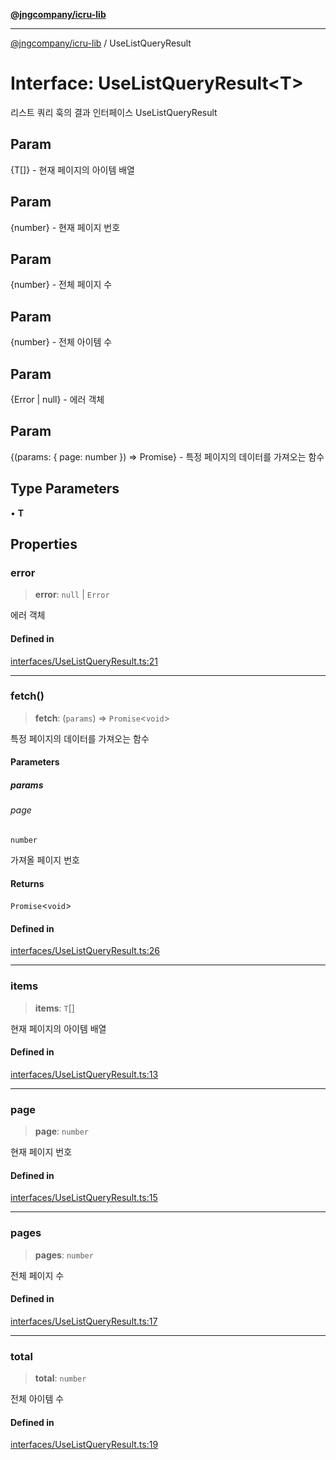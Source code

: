 [**@jngcompany/icru-lib**](../README.md)

***

[@jngcompany/icru-lib](../globals.md) / UseListQueryResult

# Interface: UseListQueryResult\<T\>

리스트 쿼리 훅의 결과 인터페이스
 UseListQueryResult

## Param

{T[]} - 현재 페이지의 아이템 배열

## Param

{number} - 현재 페이지 번호

## Param

{number} - 전체 페이지 수

## Param

{number} - 전체 아이템 수

## Param

{Error | null} - 에러 객체

## Param

{(params: { page: number }) => Promise<void>} - 특정 페이지의 데이터를 가져오는 함수

## Type Parameters

• **T**

## Properties

### error

> **error**: `null` \| `Error`

에러 객체

#### Defined in

[interfaces/UseListQueryResult.ts:21](https://github.com/jngcompany/icru-lib/blob/c1136b1cca3e7fccee98611dd392fe7b79b1145a/src/interfaces/UseListQueryResult.ts#L21)

***

### fetch()

> **fetch**: (`params`) => `Promise`\<`void`\>

특정 페이지의 데이터를 가져오는 함수

#### Parameters

##### params

###### page

`number`

가져올 페이지 번호

#### Returns

`Promise`\<`void`\>

#### Defined in

[interfaces/UseListQueryResult.ts:26](https://github.com/jngcompany/icru-lib/blob/c1136b1cca3e7fccee98611dd392fe7b79b1145a/src/interfaces/UseListQueryResult.ts#L26)

***

### items

> **items**: `T`[]

현재 페이지의 아이템 배열

#### Defined in

[interfaces/UseListQueryResult.ts:13](https://github.com/jngcompany/icru-lib/blob/c1136b1cca3e7fccee98611dd392fe7b79b1145a/src/interfaces/UseListQueryResult.ts#L13)

***

### page

> **page**: `number`

현재 페이지 번호

#### Defined in

[interfaces/UseListQueryResult.ts:15](https://github.com/jngcompany/icru-lib/blob/c1136b1cca3e7fccee98611dd392fe7b79b1145a/src/interfaces/UseListQueryResult.ts#L15)

***

### pages

> **pages**: `number`

전체 페이지 수

#### Defined in

[interfaces/UseListQueryResult.ts:17](https://github.com/jngcompany/icru-lib/blob/c1136b1cca3e7fccee98611dd392fe7b79b1145a/src/interfaces/UseListQueryResult.ts#L17)

***

### total

> **total**: `number`

전체 아이템 수

#### Defined in

[interfaces/UseListQueryResult.ts:19](https://github.com/jngcompany/icru-lib/blob/c1136b1cca3e7fccee98611dd392fe7b79b1145a/src/interfaces/UseListQueryResult.ts#L19)
